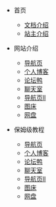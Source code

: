 <!-- 左边导航栏 -->

* 首页
    * [文档介绍](README)
    * [站主介绍](首页/站主介绍/)

* 网站介绍
    * [导航页](网站介绍/导航页/)
    * [个人博客](网站介绍/个人博客/)
    * [论坛鸭](网站介绍/论坛鸭/)
    * [聊天室](网站介绍/聊天室/)
    * [导航页Ⅱ](网站介绍/导航页Ⅱ/)
    * [图床](网站介绍/图床/)
    * [网盘](网站介绍/网盘/)

* 保姆级教程
    * [导航页](保姆级教程/导航页/)
    * [个人博客](保姆级教程/个人博客/)
    * [论坛鸭](保姆级教程/论坛鸭/)
    * [聊天室](保姆级教程/聊天室/)
    * [导航页Ⅱ](保姆级教程/导航页Ⅱ/)
    * [图床](保姆级教程/图床/)
    * [网盘](保姆级教程/网盘/)
